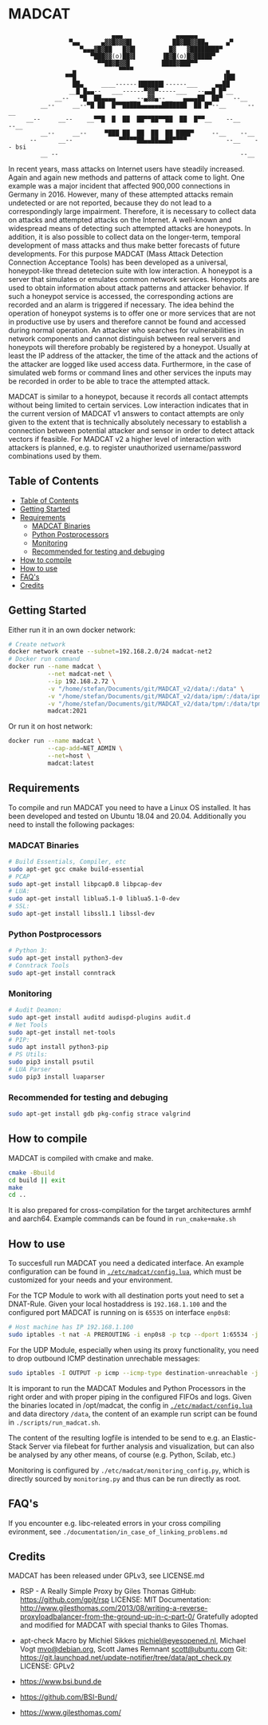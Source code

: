 # MADCAT
```
                             ▄▄▄               ▄▄▄▄▄▄
                 ▀▄▄      ▄▓▓█▓▓▓█▌           ██▓██▓▓██▄     ▄▀
                    ▀▄▄▄▓█▓██   █▓█▌         █▓   ▓████████▀
                       ▀███▓▓(o)██▓▌       ▐█▓█(o)█▓█████▀
                         ▀▀██▓█▓▓█         ████▓███▀▀
                  ▄            ▀▀▀▀                          ▄
                ▀▀█                                         ▐██▌
                  ██▄     ____------▐██████▌------___     ▄▄██
                 __█ █▄▄--   ___------▀▓▓▀-----___   --▄▄█ █▀__
             __--   ▀█  ██▄▄▄▄    __--▄▓▓▄--__   ▄▄▄▄██  ██▀   --__
         __--     __--▀█ ██  █▀▀█████▄▄▄▄▄▄███████  ██ █▀--__      --__
     __--     __--    __▀▀█  █  ██  ██▀▀██▀▀██  ██  █▀▀__    --__      --__
         __--     __--     ▀███ ██  ██  ██  ██ ████▀     --__    --__
      --      __--             ▀▀▀▀▀██▄▄██▄▄██▀▀▀▀           --__    -- bsi
         __ --                                                   --__
```
In recent years, mass attacks on Internet users have steadily increased.
Again and again new methods and patterns of attack come to light.
One example was a major incident that affected 900,000 connections in Germany in 2016.
However, many of these attempted attacks remain undetected or are not reported, because they do not lead to a correspondingly large impairment.
Therefore, it is necessary to collect data on attacks and attempted attacks on the Internet.
A well-known and widespread means of detecting such attempted attacks are honeypots.
In addition, it is also possible to collect data on the longer-term, temporal development of mass attacks and thus make better forecasts of future developments.
For this purpose MADCAT (Mass Attack Detection Connection Acceptance Tools) has been developed as a universal, honeypot-like thread detetecion suite with low interaction.
A honeypot is a server that simulates or emulates common network services.
Honeypots are used to obtain information about attack patterns and attacker behavior.
If such a honeypot service is accessed, the corresponding actions are recorded and an alarm is triggered if necessary.
The idea behind the operation of honeypot systems is to offer one or more services that are not in productive use by users and therefore cannot be found and accessed during normal operation.
An attacker who searches for vulnerabilities in network components and cannot distinguish between real servers and honeypots will therefore probably be registered by a honeypot.
Usually at least the IP address of the attacker, the time of the attack and the actions of the attacker are logged like used access data.
Furthermore, in the case of simulated web forms or command lines and other services the inputs may be recorded in order to be able to trace the attempted attack.

MADCAT is similar to a honeypot, because it records all contact attempts without being limited to certain services.
Low interaction indicates that in the current version of MADCAT v1 answers to contact attempts are only given to the extent that is technically absolutely necessary to establish a connection between potential attacker and sensor in order to detect attack vectors if feasible.
For MADCAT v2 a higher level of interaction with attackers is planned, e.g. to register unauthorized username/password combinations used by them.

## Table of Contents

* [Table of Contents](#table-of-contents)
* [Getting Started](#getting-started)
* [Requirements](#requirements)
  + [MADCAT Binaries](#madcat-binaries)
  + [Python Postprocessors](#python-postprocessors)
  + [Monitoring](#monitoring)
  + [Recommended for testing and debuging](#recommended-for-testing-and-debuging)
* [How to compile](#how-to-compile)
* [How to use](#how-to-use)
* [FAQ's](#faq-s)
* [Credits](#credits)

## Getting Started

Either run it in an own docker network:

```sh
# Create network
docker network create --subnet=192.168.2.0/24 madcat-net2
# Docker run command
docker run --name madcat \
           --net madcat-net \
           --ip 192.168.2.72 \
           -v "/home/stefan/Documents/git/MADCAT_v2/data/:/data" \
           -v "/home/stefan/Documents/git/MADCAT_v2/data/ipm/:/data/ipm" \
           -v "/home/stefan/Documents/git/MADCAT_v2/data/tpm/:/data/tpm" \
           madcat:2021
```

Or run it on host network:

```sh
docker run --name madcat \
           --cap-add=NET_ADMIN \
           --net=host \
           madcat:latest
```

## Requirements

To compile and run MADCAT you need to have a Linux OS installed. It has been developed and tested on Ubuntu 18.04 and 20.04. Additionally you need to install the following packages:

### MADCAT Binaries

```sh
# Build Essentials, Compiler, etc
sudo apt-get gcc cmake build-essential
# PCAP
sudo apt-get install libpcap0.8 libpcap-dev
# LUA:
sudo apt-get install liblua5.1-0 liblua5.1-0-dev
# SSL:
sudo apt-get install libssl1.1 libssl-dev
```

### Python Postprocessors

```sh
# Python 3:
sudo apt-get install python3-dev
# Conntrack Tools
sudo apt-get install conntrack
```

### Monitoring

```sh
# Audit Deamon:
sudo apt-get install auditd audispd-plugins audit.d
# Net Tools
sudo apt-get install net-tools
# PIP:
sudo apt install python3-pip
# PS Utils:
sudo pip3 install psutil
# LUA Parser
sudo pip3 install luaparser
```

### Recommended for testing and debuging

```sh
sudo apt-get install gdb pkg-config strace valgrind
```

## How to compile

MADCAT is compiled with cmake and make. 

```sh
cmake -Bbuild
cd build || exit
make
cd ..
```

It is also prepared for cross-compilation for the target architectures armhf and aarch64. Example commands can be found in `run_cmake+make.sh`

## How to use

To succesfull run MADCAT you need a dedicated interface. An example configuration can be found in [`./etc/madcat/config.lua`](./etc/madcat/config.lua), which must be customized for your needs and your environment.

For the TCP Module to work with all destination ports yout need to set a DNAT-Rule.
Given your local hostaddress is `192.168.1.100` and
the configured port MADCAT is running on is `65535` on interface `enp0s8`:

```sh
# Host machine has IP 192.168.1.100
sudo iptables -t nat -A PREROUTING -i enp0s8 -p tcp --dport 1:65534 -j DNAT --to 192.168.1.100:65535
```

For the UDP Module, especially when using its proxy functionality, you need to drop outbound ICMP destination unrechable messages:

```sh
sudo iptables -I OUTPUT -p icmp --icmp-type destination-unreachable -j DROP
```

It is imporant to run the MADCAT Modules and Python Processors in the right order and with proper piping in the configured FIFOs and logs.
Given the binaries located in /opt/madcat, the config in [`./etc/madact/config.lua`](./etc/madact/config.lua) and data directory `/data`, the content of an example
run script can be found in `./scripts/run_madcat.sh`.


The content of the resulting logfile is intended to be send to e.g. an Elastic-Stack Server via filebeat for further analysis and visualization,
but can also be analysed by any other means, of course (e.g. Python, Scilab, etc.)

Monitoring is configured by `./etc/madcat/monitoring_config.py`, which is directly sourced by `monitoring.py` and thus can be run directly as root.

## FAQ's

If you encounter e.g. libc-releated errors in your cross compiling evironment, see `./documentation/in_case_of_linking_problems.md`

## Credits

MADCAT has been released under GPLv3, see LICENSE.md

- RSP - A Really Simple Proxy by Giles Thomas
GitHub: https://github.com/gpjt/rsp
LICENSE: MIT
Documentation: http://www.gilesthomas.com/2013/08/writing-a-reverse-proxyloadbalancer-from-the-ground-up-in-c-part-0/
Gratefully adopted and modified for MADCAT with special thanks to Giles Thomas.

- apt-check Macro by Michiel Sikkes <michiel@eyesopened.nl>, Michael Vogt <mvo@debian.org>, Scott James Remnant <scott@ubuntu.com>
Git: https://git.launchpad.net/update-notifier/tree/data/apt_check.py
LICENSE: GPLv2

- https://www.bsi.bund.de

- https://github.com/BSI-Bund/

- https://www.gilesthomas.com/
